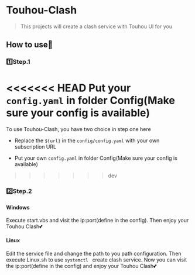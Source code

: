 # Touhou-Clash

> This projects will create a  clash service with Touhou UI for you

## How to use🤔

### 1️⃣Step.1

<<<<<<< HEAD
Put your `config.yaml` in folder Config(Make sure your config is available)
=======
To use Touhou-Clash, you have two choice in step one here

- Replace the `${url}` in the `config/config.yaml` with your own subscription URL 

- Put your own `config.yaml` in folder Config(Make sure your config is available)
>>>>>>> dev

### 2️⃣Step.2

#### Windows

Execute start.vbs and visit the ip:port(define in the config). Then enjoy your Touhou Clash💕

#### Linux

Edit the service file and change the path to you path configuration. Then execute Linux.sh to use `systemctl ` create clash service. Now you can visit the ip:port(define in the config) and enjoy your Touhou Clash💕

